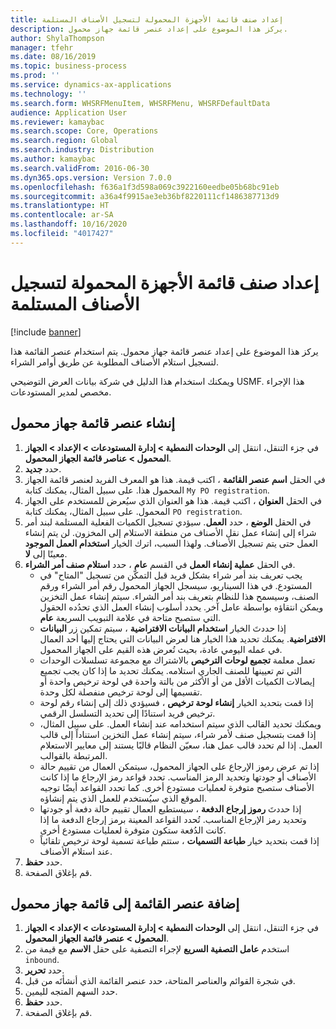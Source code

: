 ```yaml
---
title: إعداد صنف قائمة الأجهزة المحمولة لتسجيل الأصناف المستلمة
description: يركز هذا الموضوع على إعداد عنصر قائمة جهاز محمول.
author: ShylaThompson
manager: tfehr
ms.date: 08/16/2019
ms.topic: business-process
ms.prod: ''
ms.service: dynamics-ax-applications
ms.technology: ''
ms.search.form: WHSRFMenuItem, WHSRFMenu, WHSRFDefaultData
audience: Application User
ms.reviewer: kamaybac
ms.search.scope: Core, Operations
ms.search.region: Global
ms.search.industry: Distribution
ms.author: kamaybac
ms.search.validFrom: 2016-06-30
ms.dyn365.ops.version: Version 7.0.0
ms.openlocfilehash: f636a1f3d598a069c3922160eedbe05b68bc91eb
ms.sourcegitcommit: a36a4f9915ae3eb36bf8220111cf1486387713d9
ms.translationtype: HT
ms.contentlocale: ar-SA
ms.lasthandoff: 10/16/2020
ms.locfileid: "4017427"
---
```

# <a name="set-up-a-mobile-device-menu-item-to-register-received-items"></a>إعداد صنف قائمة الأجهزة المحمولة لتسجيل الأصناف المستلمة

[!include [banner](../../includes/banner.md)]

يركز هذا الموضوع على إعداد عنصر قائمة جهاز محمول. يتم استخدام عنصر القائمة هذا لتسجيل استلام الأصناف المطلوبة عن طريق أوامر الشراء. 

ويمكنك استخدام هذا الدليل في شركة بيانات العرض التوضيحي USMF. هذا الإجراء مخصص لمدير المستودعات.


## <a name="create-a-mobile-device-menu-item"></a>إنشاء عنصر قائمة جهاز محمول
1. في جزء التنقل، انتقل إلى **الوحدات النمطية > إدارة المستودعات > الإعداد > الجهاز المحمول > عناصر قائمة الجهاز المحمول**.
2. حدد **جديد**.
3. في الحقل **اسم عنصر القائمة‬** ، اكتب قيمة. هذا هو المعرف الفريد لعنصر قائمة الجهاز المحمول هذا. على سبيل المثال، يمكنك كتابة `My PO registration`.  
4. في الحقل **العنوان** ، اكتب قيمة. هذا هو العنوان الذي سيُعرض للمستخدم على الجهاز المحمول. على سبيل المثال، يمكنك كتابة `PO registration`.  
5. في الحقل **الوضع** ، حدد **العمل**. سيؤدي تسجيل الكميات الفعلية المستلمة لبند أمر شراء إلى إنشاء عمل نقل الأصناف من منطقة الاستلام إلى المخزون. لن يتم إنشاء العمل حتى يتم تسجيل الأصناف. ولهذا السبب، اترك الخيار **استخدام العمل الموجود** معينًا إلى **لا**.
6. في الحقل **عملية إنشاء العمل** في القسم **عام** ، حدد **استلام صنف أمر الشراء**.
    - يجب تعريف بند أمر شراء بشكل فريد قبل التمكّن من تسجيل "المتاح" في المستودع. في هذا السيناريو، سيسجل الجهاز المحمول رقم أمر الشراء ورقم الصنف، وسيسمح هذا للنظام بتعريف بند أمر الشراء. سيتم إنشاء عمل التخزين ويمكن انتقاؤه بواسطة عامل آخر. يحدد أسلوب إنشاء العمل الذي تحدُده الحقول التي ستصبح متاحة في علامة التبويب السريعة **عام**.  
    - إذا حددتَ الخيار **استخدام البيانات الافتراضية** ، سيتم تمكين زر **البيانات الافتراضية**. يمكنك تحديد هذا الخيار هنا لعرض البيانات التي يحتاج إليها أحد العمال في عمله اليومي عادة، بحيث تُعرض هذه القيم على الجهاز المحمول.  
    - تعمل معلمة **تجميع لوحات الترخيص** بالاشتراك مع مجموعة تسلسلات الوحدات التي تم تعيينها للصنف الجاري استلامه. يمكنك تحديد ما إذا كان يجب تجميع إيصالات الكميات الأقل من أو الأكثر من بالتة واحدة في لوحة ترخيص واحدة أو تقسيمها إلى لوحة ترخيص منفصلة لكل وحدة.  
    - إذا قمت بتحديد الخيار **إنشاء لوحة ترخيص** ، فسيؤدي ذلك إلى إنشاء رقم لوحة ترخيص فريد استنادًا إلى تحديد التسلسل الرقمي.  
    - ويمكنك تحديد القالب الذي سيتم استخدامه عند إنشاء العمل. على سبيل المثال، إذا قمت بتسجيل صنف لأمر شراء، سيتم إنشاء عمل التخزين استناداً إلى قالب العمل. إذا لم تحدد قالب عمل هنا، سعيّن النظام قالبًا يستند إلى معايير الاستعلام المرتبطة بالقوالب.  
    - إذا تم عرض رموز الإرجاع على الجهاز المحمول، سيتمكن العمال من تقييم حالة الأصناف أو جودتها وتحديد الرمز المناسب. تحدد قواعد رمز الإرجاع ما إذا كانت الأصناف ستصبح متوفرة لعمليات مستودع أخرى. كما تحدد القواعد أيضًا توجيه الموقع الذي سيُستخدم للعمل الذي يتم إنشاؤه.   
    - إذا حددتَ **رموز إرجاع الدفعة** ، سيستطيع العمال تقييم حالة دفعة أو جودتها وتحديد رمز الإرجاع المناسب. تُحدد القواعد المعينة برمز إرجاع الدفعة ما إذا كانت الدُفعة ستكون متوفرة لعمليات مستودع أخرى.  
    - إذا قمت بتحديد خيار **طباعة التسميات** ، ستتم طباعة تسمية لوحة ترخيص تلقائياً عند استلام الأصناف.  
7. حدد **حفظ**.
8. قم بإغلاق الصفحة.

## <a name="add-the-menu-item-to-a-mobile-device-menu"></a>إضافة عنصر القائمة إلى قائمة جهاز محمول
1. في جزء التنقل، انتقل إلى **الوحدات النمطية > إدارة المستودعات > الإعداد > الجهاز المحمول > عنصر قائمة الجهاز المحمول**.
2. استخدم **عامل التصفية السريع** لإجراء التصفية على حقل **الاسم** مع قيمة من `inbound`.
3. حدد **تحرير**.
4. في شجرة القوائم والعناصر المتاحة، حدد عنصر القائمة الذي أنشأتَه من قبل.
5. حدد السهم المتجه لليمين.
6. حدد **حفظ**.
7. قم بإغلاق الصفحة.

